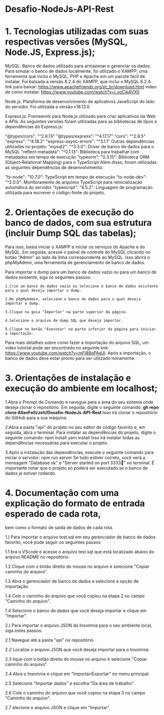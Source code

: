 # Desafio-NodeJs-API-Rest

# 1. Tecnologias utilizadas com suas respectivas versões (MySQL, Node.JS, Express.js);

MySQL: Banco de dados utilizado para armazenar e gerenciar os dados. Para simular o banco de dados localmente, foi utilizado o XAMPP, uma ferramenta que inclui o MySQL, PHP e Apache em um pacote fácil de instalar. Foi baixada a versão 8.2.4 do XAMPP, que inclui o MySQL 8.2.4.
link para baixar: https://www.apachefriends.org/pt_br/download.html
video de como instalar: https://www.youtube.com/watch?v=i_ypCik4VX0

Node.js: Plataforma de desenvolvimento de aplicativos JavaScript do lado do servidor. Foi utilizada a versão v18.13.0.

Express.js: Framework para Node.js utilizado para criar aplicativos da Web e APIs. As seguintes versões foram utilizadas para as bibliotecas de tipos e dependências do Express.js:

"@types/cors": "^2.8.13"
"@types/express": "^4.17.17"
"cors": "^2.8.5"
"express": "^4.18.2"
"express-async-errors": "^3.1.1"
Outras dependências utilizadas no projeto:
"mysql2": "^3.3.0": Driver de banco de dados para o MySQL
"reflect-metadata": "^0.1.13": Biblioteca para trabalhar com metadados em tempo de execução
"typeorm": "0.3.15": Biblioteca ORM (Object-Relational Mapping) para o TypeScript
Além disso, foram utilizadas as seguintes dependências de desenvolvimento:

"ts-node": "10.7.0": TypeScript em tempo de execução
"ts-node-dev": "^2.0.0": Monitoramento de arquivos TypeScript para reinicialização automática do servidor
"typescript": "4.5.2": Linguagem de programação utilizada para escrever o código-fonte do projeto.

# 2. Orientações de execução do banco de dados, com sua estrutura (incluir Dump SQL das tabelas);

Para isso, basta iniciar o XAMPP e iniciar os serviços do Apache e do MySQL. Em seguida, acesse o painel de controle do MySQL clicando no botão "Admin" ao lado da linha correspondente ao MySQL. Isso abrirá o phpMyAdmin, uma ferramenta de gerenciamento de banco de dados.

Para importar o dump para um banco de dados vazio ou para um banco de dados existente, siga os seguintes passos:

    1.Crie um banco de dados vazio ou selecione o banco de dados existente para o qual deseja importar o dump.

    2.No phpMyAdmin, selecione o banco de dados para o qual deseja importar o dump.

    3.Clique na guia "Importar" na parte superior da página.

    4.Selecione o arquivo de dump SQL que deseja importar.

    5.Clique no botão "Executar" na parte inferior da página para iniciar a importação.

Para mais detalhes sobre como fazer a importação do arquivo SQL, um vídeo tutorial pode ser encontrado no seguinte link: https://www.youtube.com/watch?v=mFI88qPAdJI. Após a importação, o banco de dados deve estar pronto para ser utilizado novamente.

# 3. Orientações de instalação e execução do ambiente em localhost;

1.Abra o Prompt de Comando e navegue para a área do seu sistema onde deseja clonar o repositório.
Em seguida, digite o seguinte comando:
<strong> gh repo clone AllanFelizzeti/Desafio-NodeJs-API-Rest </strong>
Isso irá clonar o repositório do GitHub para a sua máquina.

2.Abra a pasta "api" do projeto no seu editor de código favorito e, em seguida, abra o terminal.
Para instalar as dependências do projeto, digite o seguinte comando:
npm install
yarn install
Isso irá instalar todas as dependências necessárias para executar o projeto.

3.Após a instalação das dependências, execute o seguinte comando para iniciar o servidor:
npm run server
Se tudo estiver correto, você verá a mensagem "Database ok" e "Server started on port 3333🚀" no terminal.
É importante notar que o projeto só poderá ser executado se o banco de dados já estiver rodando.

# 4. Documentação com uma explicação do formato de entrada esperado de cada rota,

bem como o formato de saída de dados de cada rota.

1.) Para importar o arquivo test.sql em seu gerenciador de banco de dados favorito, você pode seguir os seguintes passos:

1.1 bra o VScode e acesse o arquivo test.sql que está localizado abaixo do arquivo README no repositório.

1.2 Clique com o botão direito do mouse no arquivo e selecione "Copiar caminho do arquivo".

1.3 Abra o gerenciador de banco de dados e selecione a opção de importação.

1.4 Cole o caminho do arquivo que você copiou na etapa 2 no campo "Caminho do arquivo".

1.4 Selecione o banco de dados que você deseja importar e clique em "Importar".

2.) Para importar o arquivo JSON do Insomnia para o seu ambiente local, siga estes passos:

2.1 Navegue até a pasta "api" no repositório.

2.2 Localize o arquivo JSON que você deseja importar para o Insomnia.

2.3 lique com o botão direito do mouse no arquivo e selecione "Copiar caminho do arquivo".

2.4 Abra o Insomnia e clique em "Importar/Exportar" no menu principal.

2.5 Selecione "Importar dados" e escolha "Da área de trabalho".

2.6 Cole o caminho do arquivo que você copiou na etapa 3 no campo "Caminho do arquivo".

2.7 elecione o arquivo JSON e clique em "Importar".
